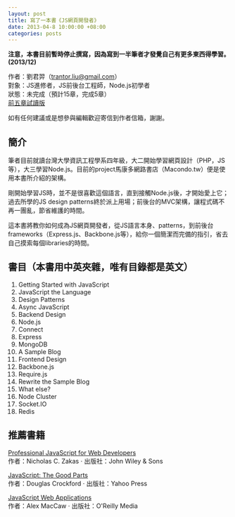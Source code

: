 ```yaml
---
layout: post
title: 寫了一本書《JS網頁開發者》
date: 2013-04-8 10:00:00 +08:00
categories: posts
---
```


**注意，本書目前暫時停止撰寫，因為寫到一半筆者才發覺自己有更多東西得學習。(2013/12)**

作者：劉君羿（trantor.liu@gmail.com）  
對象：JS進修者，JS前後台工程師，Node.js初學者  
狀態：未完成（預計15章，完成5章）  
[前五章試讀版](/JS網頁開發者（試讀版）.pdf)

如有任何建議或是想參與編輯歡迎寄信到作者信箱，謝謝。


## 簡介

筆者目前就讀台灣大學資訊工程學系四年級，大二開始學習網頁設計（PHP，JS等），大三學習Node.js。目前的project馬康多網路書店（Macondo.tw）便是使用本書所介紹的架構。

剛開始學習JS時，並不是很喜歡這個語言，直到接觸Node.js後，才開始愛上它；過去所學的JS design patterns終於派上用場；前後台的MVC架構，讓程式碼不再一團亂，節省維護的時間。

這本書將教你如何成為JS網頁開發者，從JS語言本身、patterns，到前後台frameworks（Express.js、Backbone.js等），給你一個簡潔而完備的指引，省去自己摸索每個libraries的時間。

## 書目（本書用中英夾雜，唯有目錄都是英文）

1. Getting Started with JavaScript
  1. JavaScript the Language
  2. Design Patterns
  3. Async JavaScript
2. Backend Design
  1. Node.js
  2. Connect
  3. Express
  4. MongoDB
  5. A Sample Blog
3. Frontend Design
  1. Backbone.js
  2. Require.js
  3. Rewrite the Sample Blog
4. What else?
  1. Node Cluster
  2. Socket.IO
  4. Redis

## 推薦書籍

[Professional JavaScript for Web Developers](http://macondo.tw/#!/book/511dad8fc0c176e163000002)  
作者：Nicholas C. Zakas · 出版社：John Wiley & Sons

[JavaScript: The Good Parts](http://macondo.tw/#!/book/511daf9b8a5347e263000004)  
作者：Douglas Crockford · 出版社：Yahoo Press

[JavaScript Web Applications](http://macondo.tw/#!/book/511de1b319f2375d0a000002)  
作者：Alex MacCaw · 出版社：O'Reilly Media
